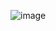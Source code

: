 ![image](https://github.com/solace-design/solace-figma/assets/47279613/8d1b39b9-1620-4cad-9b4c-1b7c987e972a)
